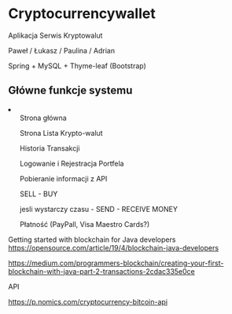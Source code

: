 # Cryptocurrencywallet

Aplikacja Serwis Kryptowalut

Paweł / Łukasz / Paulina / Adrian


Spring + MySQL + Thyme-leaf (Bootstrap)

<h2> Główne funkcje systemu</h2>
<li>
  <ul>Strona główna</ul>
  <ul>Strona Lista Krypto-walut</ul>
  <ul>Historia Transakcji</ul>
<ul>Logowanie i Rejestracja Portfela</ul>
<ul>Pobieranie informacji z API</ul>
<ul>SELL - BUY</ul>
<ul>jesli wystarczy czasu - SEND - RECEIVE MONEY </ul>
<ul>Płatność (PayPall, Visa Maestro Cards?)</ul>
</li>


Getting started with blockchain for Java developers
https://opensource.com/article/19/4/blockchain-java-developers

https://medium.com/programmers-blockchain/creating-your-first-blockchain-with-java-part-2-transactions-2cdac335e0ce


API

https://p.nomics.com/cryptocurrency-bitcoin-api
